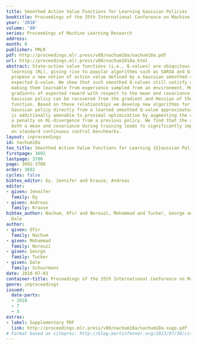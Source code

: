 ```yaml
---
title: Smoothed Action Value Functions for Learning Gaussian Policies
booktitle: Proceedings of the 35th International Conference on Machine Learning
year: '2018'
volume: '80'
series: Proceedings of Machine Learning Research
address: 
month: 0
publisher: PMLR
pdf: http://proceedings.mlr.press/v80/nachum18a/nachum18a.pdf
url: http://proceedings.mlr.press/v80/nachum2018a.html
abstract: State-action value functions (i.e., Q-values) are ubiquitous in reinforcement
  learning (RL), giving rise to popular algorithms such as SARSA and Q-learning. We
  propose a new notion of action value defined by a Gaussian smoothed version of the
  expected Q-value. We show that such smoothed Q-values still satisfy a Bellman equation,
  making them learnable from experience sampled from an environment. Moreover, the
  gradients of expected reward with respect to the mean and covariance of a parameterized
  Gaussian policy can be recovered from the gradient and Hessian of the smoothed Q-value
  function. Based on these relationships we develop new algorithms for training a
  Gaussian policy directly from a learned smoothed Q-value approximator. The approach
  is additionally amenable to proximal optimization by augmenting the objective with
  a penalty on KL-divergence from a previous policy. We find that the ability to learn
  both a mean and covariance during training leads to significantly improved results
  on standard continuous control benchmarks.
layout: inproceedings
id: nachum18a
tex_title: Smoothed Action Value Functions for Learning {G}aussian Policies
firstpage: 3692
lastpage: 3700
page: 3692-3700
order: 3692
cycles: false
bibtex_editor: Dy, Jennifer and Krause, Andreas
editor:
- given: Jennifer
  family: Dy
- given: Andreas
  family: Krause
bibtex_author: Nachum, Ofir and Norouzi, Mohammad and Tucker, George and Schuurmans,
  Dale
author:
- given: Ofir
  family: Nachum
- given: Mohammad
  family: Norouzi
- given: George
  family: Tucker
- given: Dale
  family: Schuurmans
date: 2018-07-03
container-title: Proceedings of the 35th International Conference on Machine Learning
genre: inproceedings
issued:
  date-parts:
  - 2018
  - 7
  - 3
extras:
- label: Supplementary PDF
  link: http://proceedings.mlr.press/v80/nachum18a/nachum18a-supp.pdf
# Format based on citeproc: http://blog.martinfenner.org/2013/07/30/citeproc-yaml-for-bibliographies/
---
```

